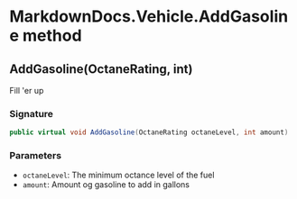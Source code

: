 # MarkdownDocs.Vehicle.AddGasoline method
## AddGasoline(OctaneRating, int)
Fill 'er up

### Signature
```csharp
public virtual void AddGasoline(OctaneRating octaneLevel, int amount)
```
### Parameters
- `octaneLevel`: The minimum octance level of the fuel
- `amount`: Amount og gasoline to add in gallons

